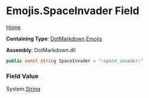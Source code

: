 # Emojis\.SpaceInvader Field

[Home](../../../README.md)

**Containing Type**: [DotMarkdown](../../README.md)\.[Emojis](../README.md)

**Assembly**: DotMarkdown\.dll

```csharp
public const string SpaceInvader = ":space_invader:"
```

### Field Value

System\.[String](https://docs.microsoft.com/en-us/dotnet/api/system.string)
